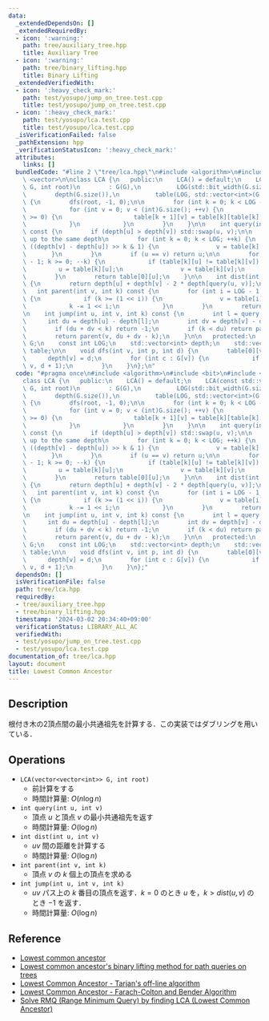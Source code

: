 ```yaml
---
data:
  _extendedDependsOn: []
  _extendedRequiredBy:
  - icon: ':warning:'
    path: tree/auxiliary_tree.hpp
    title: Auxiliary Tree
  - icon: ':warning:'
    path: tree/binary_lifting.hpp
    title: Binary Lifting
  _extendedVerifiedWith:
  - icon: ':heavy_check_mark:'
    path: test/yosupo/jump_on_tree.test.cpp
    title: test/yosupo/jump_on_tree.test.cpp
  - icon: ':heavy_check_mark:'
    path: test/yosupo/lca.test.cpp
    title: test/yosupo/lca.test.cpp
  _isVerificationFailed: false
  _pathExtension: hpp
  _verificationStatusIcon: ':heavy_check_mark:'
  attributes:
    links: []
  bundledCode: "#line 2 \"tree/lca.hpp\"\n#include <algorithm>\n#include <bit>\n#include\
    \ <vector>\n\nclass LCA {\n   public:\n    LCA() = default;\n    LCA(const std::vector<std::vector<int>>&\
    \ G, int root)\n        : G(G),\n          LOG(std::bit_width(G.size())),\n  \
    \        depth(G.size()),\n          table(LOG, std::vector<int>(G.size(), -1))\
    \ {\n        dfs(root, -1, 0);\n\n        for (int k = 0; k < LOG - 1; ++k) {\n\
    \            for (int v = 0; v < (int)G.size(); ++v) {\n                if (table[k][v]\
    \ >= 0) {\n                    table[k + 1][v] = table[k][table[k][v]];\n    \
    \            }\n            }\n        }\n    }\n\n    int query(int u, int v)\
    \ const {\n        if (depth[u] > depth[v]) std::swap(u, v);\n\n        // go\
    \ up to the same depth\n        for (int k = 0; k < LOG; ++k) {\n            if\
    \ ((depth[v] - depth[u]) >> k & 1) {\n                v = table[k][v];\n     \
    \       }\n        }\n        if (u == v) return u;\n\n        for (int k = LOG\
    \ - 1; k >= 0; --k) {\n            if (table[k][u] != table[k][v]) {\n       \
    \         u = table[k][u];\n                v = table[k][v];\n            }\n\
    \        }\n        return table[0][u];\n    }\n\n    int dist(int u, int v) const\
    \ {\n        return depth[u] + depth[v] - 2 * depth[query(u, v)];\n    }\n\n \
    \   int parent(int v, int k) const {\n        for (int i = LOG - 1; i >= 0; --i)\
    \ {\n            if (k >= (1 << i)) {\n                v = table[i][v];\n    \
    \            k -= 1 << i;\n            }\n        }\n        return v;\n    }\n\
    \n    int jump(int u, int v, int k) const {\n        int l = query(u, v);\n  \
    \      int du = depth[u] - depth[l];\n        int dv = depth[v] - depth[l];\n\
    \        if (du + dv < k) return -1;\n        if (k < du) return parent(u, k);\n\
    \        return parent(v, du + dv - k);\n    }\n\n   protected:\n    const std::vector<std::vector<int>>&\
    \ G;\n    const int LOG;\n    std::vector<int> depth;\n    std::vector<std::vector<int>>\
    \ table;\n\n    void dfs(int v, int p, int d) {\n        table[0][v] = p;\n  \
    \      depth[v] = d;\n        for (int c : G[v]) {\n            if (c != p) dfs(c,\
    \ v, d + 1);\n        }\n    }\n};\n"
  code: "#pragma once\n#include <algorithm>\n#include <bit>\n#include <vector>\n\n\
    class LCA {\n   public:\n    LCA() = default;\n    LCA(const std::vector<std::vector<int>>&\
    \ G, int root)\n        : G(G),\n          LOG(std::bit_width(G.size())),\n  \
    \        depth(G.size()),\n          table(LOG, std::vector<int>(G.size(), -1))\
    \ {\n        dfs(root, -1, 0);\n\n        for (int k = 0; k < LOG - 1; ++k) {\n\
    \            for (int v = 0; v < (int)G.size(); ++v) {\n                if (table[k][v]\
    \ >= 0) {\n                    table[k + 1][v] = table[k][table[k][v]];\n    \
    \            }\n            }\n        }\n    }\n\n    int query(int u, int v)\
    \ const {\n        if (depth[u] > depth[v]) std::swap(u, v);\n\n        // go\
    \ up to the same depth\n        for (int k = 0; k < LOG; ++k) {\n            if\
    \ ((depth[v] - depth[u]) >> k & 1) {\n                v = table[k][v];\n     \
    \       }\n        }\n        if (u == v) return u;\n\n        for (int k = LOG\
    \ - 1; k >= 0; --k) {\n            if (table[k][u] != table[k][v]) {\n       \
    \         u = table[k][u];\n                v = table[k][v];\n            }\n\
    \        }\n        return table[0][u];\n    }\n\n    int dist(int u, int v) const\
    \ {\n        return depth[u] + depth[v] - 2 * depth[query(u, v)];\n    }\n\n \
    \   int parent(int v, int k) const {\n        for (int i = LOG - 1; i >= 0; --i)\
    \ {\n            if (k >= (1 << i)) {\n                v = table[i][v];\n    \
    \            k -= 1 << i;\n            }\n        }\n        return v;\n    }\n\
    \n    int jump(int u, int v, int k) const {\n        int l = query(u, v);\n  \
    \      int du = depth[u] - depth[l];\n        int dv = depth[v] - depth[l];\n\
    \        if (du + dv < k) return -1;\n        if (k < du) return parent(u, k);\n\
    \        return parent(v, du + dv - k);\n    }\n\n   protected:\n    const std::vector<std::vector<int>>&\
    \ G;\n    const int LOG;\n    std::vector<int> depth;\n    std::vector<std::vector<int>>\
    \ table;\n\n    void dfs(int v, int p, int d) {\n        table[0][v] = p;\n  \
    \      depth[v] = d;\n        for (int c : G[v]) {\n            if (c != p) dfs(c,\
    \ v, d + 1);\n        }\n    }\n};"
  dependsOn: []
  isVerificationFile: false
  path: tree/lca.hpp
  requiredBy:
  - tree/auxiliary_tree.hpp
  - tree/binary_lifting.hpp
  timestamp: '2024-03-02 20:34:40+09:00'
  verificationStatus: LIBRARY_ALL_AC
  verifiedWith:
  - test/yosupo/jump_on_tree.test.cpp
  - test/yosupo/lca.test.cpp
documentation_of: tree/lca.hpp
layout: document
title: Lowest Common Ancestor
---
```


## Description

根付き木の2頂点間の最小共通祖先を計算する．この実装ではダブリングを用いている．

## Operations

- `LCA(vector<vector<int>> G, int root)`
    - 前計算をする
    - 時間計算量: $O(n\log n)$
- `int query(int u, int v)`
    - 頂点 $u$ と頂点 $v$ の最小共通祖先を返す
    - 時間計算量: $O(\log n)$
- `int dist(int u, int v)`
    - $uv$ 間の距離を計算する
    - 時間計算量: $O(\log n)$
- `int parent(int v, int k)`
    - 頂点 $v$ の $k$ 個上の頂点を求める
- `int jump(int u, int v, int k)`
    - $uv$ パス上の $k$ 番目の頂点を返す．$k=0$ のとき $u$ を，$k>dist(u,v)$ のとき $-1$ を返す．
    - 時間計算量: $O(\log n)$

## Reference

- [Lowest common ancestor](https://en.wikipedia.org/wiki/Lowest_common_ancestor)
- [Lowest common ancestor's binary lifting method for path queries on trees](https://codeforces.com/blog/entry/22325)
- [Lowest Common Ancestor - Tarjan's off-line algorithm](https://cp-algorithms.com/graph/lca_tarjan.html)
- [Lowest Common Ancestor - Farach-Colton and Bender Algorithm](https://cp-algorithms.com/graph/lca_farachcoltonbender.html)
- [Solve RMQ (Range Minimum Query) by finding LCA (Lowest Common Ancestor)](https://cp-algorithms.com/graph/rmq_linear.html)